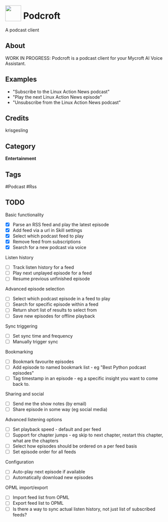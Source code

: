 # <img src="https://raw.githack.com/FortAwesome/Font-Awesome/master/svgs/solid/podcast.svg" card_color="#22A7F0" width="50" height="50" style="vertical-align:bottom"/> Podcroft
A podcast client

## About
WORK IN PROGRESS: Podcroft is a podcast client for your Mycroft AI Voice Assistant.

## Examples
* "Subscribe to the Linux Action News podcast"
* "Play the next Linux Action News episode"
* "Unsubscribe from the Linux Action News podcast"

## Credits
krisgesling

## Category
**Entertainment**

## Tags
#Podcast
#Rss

## TODO
Basic functionality
- [x] Parse an RSS feed and play the latest episode
- [x] Add feed via a url in Skill settings
- [x] Select which podcast feed to play
- [x] Remove feed from subscriptions
- [x] Search for a new podcast via voice

Listen history
- [ ] Track listen history for a feed
- [ ] Play next unplayed episode for a feed
- [ ] Resume previous unfinished episode

Advanced episode selection
- [ ] Select which podcast episode in a feed to play
- [ ] Search for specific episode within a feed
- [ ] Return short list of results to select from
- [ ] Save new episodes for offline playback

Sync triggering
- [ ] Set sync time and frequency
- [ ] Manually trigger sync

Bookmarking
- [ ] Bookmark favourite episodes
- [ ] Add episode to named bookmark list - eg "Best Python podcast episodes"
- [ ] Tag timestamp in an episode - eg a specific insight you want to come back to.

Sharing and social
- [ ] Send me the show notes (by email)
- [ ] Share episode in some way (eg social media)

Advanced listening options
- [ ] Set playback speed - default and per feed
- [ ] Support for chapter jumps - eg skip to next chapter, restart this chapter, what are the chapters
- [ ] Select how episodes should be ordered on a per feed basis
- [ ] Set episode order for all feeds

Configuration
- [ ] Auto-play next episode if available
- [ ] Automatically download new episodes

OPML import/export
- [ ] Import feed list from OPML
- [ ] Export feed list to OPML
- [ ] Is there a way to sync actual listen history, not just list of subscribed feeds?
